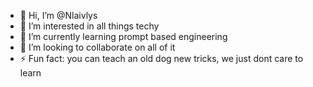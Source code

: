- 👋 Hi, I’m @Nlaivlys
- 👀 I’m interested in all things techy
- 🌱 I’m currently learning prompt based engineering
- 💞️ I’m looking to collaborate on all of it
- ⚡ Fun fact: you can teach an old dog new tricks, we just dont care to learn

<!---
Nlaivlys/Nlaivlys is a ✨ special ✨ repository because its `README.md` (this file) appears on your GitHub profile.
You can click the Preview link to take a look at your changes.
--->
